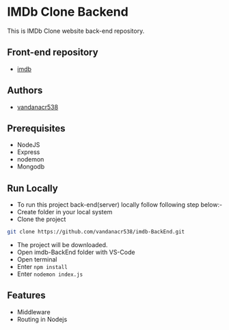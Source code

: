 # IMDb Clone Backend

This is IMDb Clone website back-end repository.

## Front-end repository

- [imdb](https://github.com/vandanacr538/imdb.git)

## Authors

- [vandanacr538](https://github.com/vandanacr538)

## Prerequisites

- NodeJS
- Express
- nodemon
- Mongodb

## Run Locally

- To run this project back-end(server) locally follow following step below:-
- Create folder in your local system
- Clone the project
```bash
git clone https://github.com/vandanacr538/imdb-BackEnd.git
```
- The project will be downloaded.
- Open imdb-BackEnd folder with VS-Code
- Open terminal
- Enter `npm install`
- Enter `nodemon index.js`

## Features

- Middleware
- Routing in Nodejs


